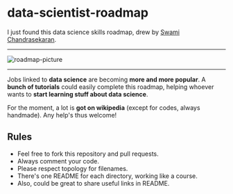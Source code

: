 # data-scientist-roadmap

I just found this data science skills roadmap, drew by [Swami Chandrasekaran](http://nirvacana.com/thoughts/becoming-a-data-scientist/). 

****

![roadmap-picture](http://nirvacana.com/thoughts/wp-content/uploads/2013/07/RoadToDataScientist1.png)

****

Jobs linked to __data science__ are becoming __more and more popular__. A __bunch of tutorials__ could easily complete this roadmap, helping whoever wants to __start learning stuff about data science__.

For the moment, a lot is __got on wikipedia__ (except for codes, always handmade). Any help's thus welcome!

## Rules

* Feel free to fork this repository and pull requests.
* Always comment your code.
* Please respect topology for filenames.
* There's one README for each directory, working like a course.
* Also, could be great to share useful links in README.
